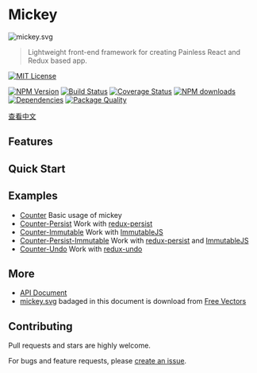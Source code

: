 # Mickey

![mickey.svg](http://ojh17srjb.bkt.gdipper.com/mickey.svg)

> Lightweight front-end framework for creating Painless React and Redux based app.

[![MIT License](https://img.shields.io/badge/license-MIT_License-green.svg?style=flat-square)](https://github.com/mickey/mickey/blob/master/LICENSE)

[![NPM Version](https://img.shields.io/npm/v/mickey.svg?style=flat-square)](https://www.npmjs.com/package/mickey)
[![Build Status](https://img.shields.io/travis/mickeyjsx/mickey.svg?style=flat)](https://travis-ci.org/mickeyjsx/mickey)
[![Coverage Status](https://img.shields.io/coveralls/mickeyjsx/mickey.svg?style=flat)](https://coveralls.io/r/mickeyjsx/mickey)
[![NPM downloads](http://img.shields.io/npm/dm/mickey.svg?style=flat)](https://npmjs.org/package/mickey)
[![Dependencies](https://david-dm.org/mickey/mickey/status.svg)](https://david-dm.org/mickey/mickey)
[![Package Quality](http://npm.packagequality.com/shield/mickey.svg)](http://packagequality.com/#?package=mickey)

[查看中文](./docs/zh-CN/README.md)

## Features

## Quick Start

## Examples

- [Counter](./examples/counter) Basic usage of mickey
- [Counter-Persist](./examples/counter-persist) Work with [redux-persist](https://github.com/rt2zz/redux-persist)
- [Counter-Immutable](./examples/counter-immutable) Work with [ImmutableJS](https://github.com/facebook/immutable-js/)
- [Counter-Persist-Immutable](./examples/counter-persist-immutable) Work with [redux-persist](https://github.com/rt2zz/redux-persist) and [ImmutableJS](https://github.com/facebook/immutable-js/)
- [Counter-Undo](./examples/counter-undo) Work with [redux-undo](https://github.com/omnidan/redux-undo)


## More

- [API Document](./docs/en-US/API.md)
- [mickey.svg](./mickey.svg) badaged in this document is download from [Free Vectors](http://all-free-download.com/free-vector/download/disney-disney-vector_288586.html)

## Contributing

Pull requests and stars are highly welcome.

For bugs and feature requests, please [create an issue](https://github.com/mickey/mickey/issues/new).
